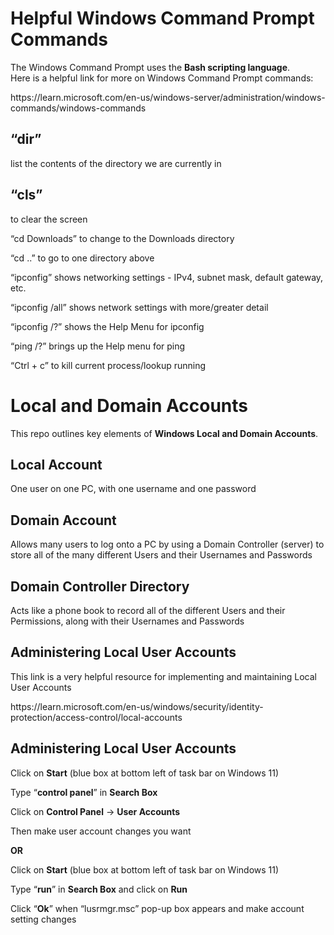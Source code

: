 <h1>Helpful Windows Command Prompt Commands</h1>
The Windows Command Prompt uses the <b>Bash scripting language</b>.<br/>
  	Here is a helpful link for more on Windows Command Prompt commands:</p>
  <p>https://learn.microsoft.com/en-us/windows-server/administration/windows-commands/windows-commands</p>
	<h2>“dir”</h2> 
  		list the contents of the directory we are currently in</h2>
	<h2>“cls”</h2>
 		to clear the screen</h2>
	<p>“cd Downloads”</h2> 
 		to change to the Downloads directory</h2>
	<p>“cd ..”</h2>
 		to go to one directory above</h2>
	<p>“ipconfig”</h2> 
 		shows networking settings - IPv4, subnet mask, default gateway, etc.</h2>
	<p>“ipconfig /all”</h2>
 		shows network settings with more/greater detail</h2>
	<p>“ipconfig /?”</h2>
 		shows the Help Menu for ipconfig</h2>
	<p>“ping /?”</h2>
 		brings up the Help menu for ping</h2>
	<p>“Ctrl + c”</h2>
 		to kill current process/lookup running</h2>


<h1>Local and Domain Accounts</h1>
This repo outlines key elements of <b>Windows Local and Domain Accounts</b>.<br/>
	<h2>Local Account</h2> 
 		One user on one PC, with one username and one password</h2>
	<h2>Domain Account</h2> 
 		Allows many users to log onto a PC by using a Domain Controller (server) to store all of the many different Users and their Usernames and Passwords</h2>
	<h2>Domain Controller Directory</h2> 
 		Acts like a phone book to record all of the different Users and their Permissions, along with their Usernames and Passwords</h2>
	<h2>Administering Local User Accounts</h2>	
 		This link is a very helpful resource for implementing and maintaining Local User Accounts</h2>
   		<p>https://learn.microsoft.com/en-us/windows/security/identity-protection/access-control/local-accounts</p>
	<h2>Administering Local User Accounts</h2>
		<p>Click on <b>Start</b> (blue box at bottom left of task bar on Windows 11)</p>
		<p>Type “<b>control panel</b>” in <b>Search Box</b></p>
		<p>Click on <b>Control Panel</b> -> <b>User Accounts</b></p>
		<p>Then make user account changes you want</p>
    	<b><p>OR</b></p>
		<p>Click on <b>Start</b> (blue box at bottom left of task bar on Windows 11)</p>
		<p>Type “<b>run</b>” in <b>Search Box</b> and click on <b>Run</b></p>
		<p>Click “<b>Ok</b>” when “lusrmgr.msc” pop-up box appears and make account setting changes</p>

  


